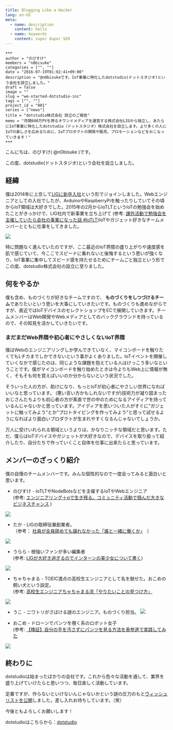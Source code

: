 ```yaml
---
title: Blogging Like a Hacker
lang: en-US
meta:
  - name: description
    content: hello
  - name: keywords
    content: super duper SEO
---
```


```
+++
author = "のびすけ"
members = "n0bisuke"
categories = ["", ""]
date = "2016-07-19T01:02:41+09:00"
description = "@n0bisukeです。IoT事業に特化したdotstudio(ドットスタジオ)という会社を設立しました。"
draft = false
image = ""
slug = "we-started-dotstudio-inc"
tags = ["", ""]
project_id = "001"
series = ["news"]
title = "dotstudio株式会社 設立のご報告"
memo = "月間600万PVを誇るオウンドメディアを運営する株式会社LIGから独立し、あたらにIoT事業に特化したdotstudio（ドットスタジオ）株式会社を設立します。より多くの人にIoTの楽しさを広めるために、IoTプロダクトの開発や販売、プロモーションなどをおこなっていきます！"
+++
```

こんにちは、のびすけ( @n0bisuke )です。

この度、dotstudio(ドットスタジオ)という会社を設立しました。

## 経緯

僕は2014年に上京して[LIGに新卒入社](http://liginc.co.jp/news/notice/house-event/81504)という形でジョインしました。Webエンジニアとしての入社でしたが、ArduinoやRaspberryPiを触ったりしていてその頃からIoT領域は大好きでした。2015年の2月からIoTLTというIoTの勉強会を始めたことがきっかけで、LIG社内で新事業を立ち上げて (参考: [課外活動で勉強会を主催していたら会社の事業になった話 #IoTLT](http://liginc.co.jp/183367))IoTやガジェット好きなチームメンバーとともに仕事をしてきました。

![](/docs/img/blog/001/01_top.png)

特に問題なく進んでいたのですが、ここ最近のIoT界隈の盛り上がりや速度感を肌で感じていて、今ここでスピードに乗れないと後悔するという思いが強くなり、IoT事業に集中してスピード感を持たせるためにチームごと独立という形でこの度、dotstudio株式会社の設立に至りました。

## 何をやるか

僕も含め、ものづくりが好きなチームですので、 **ものづくりをしつづけるチーム**でありたいという思いを大事にしていきたいです。ものづくりも進めながらですが、直近ではIoTデバイスのセレクトショップをECで展開していきます。チームメンバーはWeb開発やWebメディアとしてのバックグラウンドを持っているので、その知見を活かしていきたいです。
　
### まだまだWeb界隈や初心者にやさしくないIoT界隈

僕はWebのエンジニアリングしか学んできていなく、マイコンボードを触りたくてもLチカまでしかできないという事がよくありました。IoTイベントを開催していくなかで感じたのは、同じような課題を抱えている人はけっこう多いなということです。僕がマイコンボードを触り始めたときは今よりもWeb上に情報が無く、そもそも何を買えばいいのか分からないという状況でした。

そういった人の方が、助けになり、もっとIoTが初心者にやさしい世界になればいいなと思っています。
(悪い言い方かもしれないですが)技術力が凝り固まったおじさんたちよりも初心者の方が素直で世の中のためになるアイディアを持っているんじゃないかと思っています。アイディアを思いついた人がすぐに"ガジェットに触ってみよう"とか"プロトタイピングを作ってみよう"と思って試せるようになればより面白いプロダクトが生まれやすくなるんじゃないでしょうか。

万人に受けいれられる領域というよりは、かなりニッチな領域だと思います。ただ、僕らはIoTデバイスやガジェットが大好きなので、デバイスを取り扱って紹介したり、自分たちで作っていくこと自体を仕事に出来たらと思っています。

## メンバーのざっくり紹介

僕の自慢のチームメンバーです。みんな個性的なので一度会ってみると面白いと思います。

* のびすけ - IoTLTやNodeBotsなどを主催するIoTやWebエンジニア  
(参考: [エンジニアリング＋αで生き残る。コミュニティ活動で掴んだ大きなビジネスチャンス](https://geechs-magazine.com/tag/people/20160530) )

![](/docs/img/blog/001/02_n0bisuke.png)

* たか - LIGの取締役兼創業者。  
（参考： [社員が全員辞めても譲れなかった「誰と一緒に働くか」](http://liginc.co.jp/190525)　）

![](/docs/img/blog/001/03_taka.png)

* うらら - 根強いファンが多い編集者  
(参考: [LIGが大好き過ぎるのでインターンの美少女について書く](http://person-link.co.jp/omoshiro/618))

![](/docs/img/blog/001/04_urara.png)

* ちゃちゃまる - TOEIC満点の高校生エンジニアとして名を馳せた。おこめの飼い犬という設定。  
(参考: [高校生エンジニアちゃちゃまる流「やりたいことの見つけ方」](https://townwork.net/magazine/job/workstyle/24317/)

![](/docs/img/blog/001/05_chachmaru.png)

* うこ - ニワトリがさばける謎のエンジニア。ものづくり担当。
![](/docs/img/blog/001/06_uko.png)

* おこめ - ドローンでパンツを覗く系のロボット女子  
(参考: [【検証】自分の手を汚さずにパンツを見る方法を表参道で実践してみた](http://liginc.co.jp/221375)

![](/docs/img/blog/001/07_ocome.png)

## 終わりに
dotstudioは始まったばかりの会社です。これから色々な活動を通して、業界を盛り上げていけたらと思いつつ、毎日楽しく活動しています。


定番ですが、作らないといけないんじゃないかという謎の圧力のもと[ウィッシュリストを公開](https://docs.google.com/spreadsheets/d/1DD5TeMYgGpstDEwbUWsDFJJrvzEyGbcfEL7cqo3XzXs/edit#gid=0)しました。差し入れお待ちしています。（笑）


今後ともよろしくお願いします！

dotstudioはこちらから：[dotstudio](http://dotstud.io)
